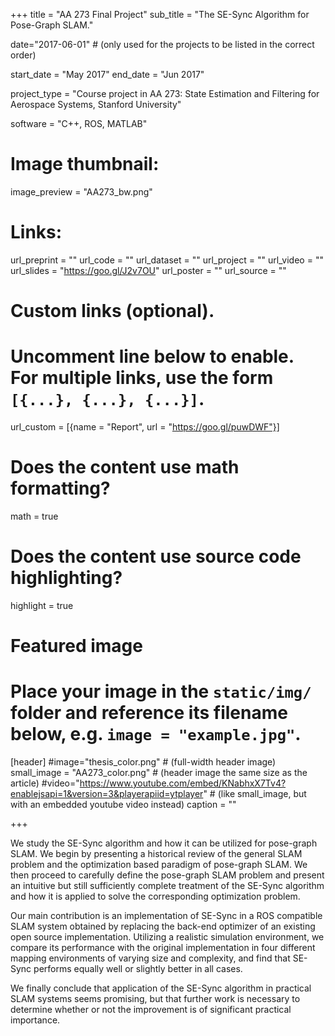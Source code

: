 +++
title = "AA 273 Final Project"
sub_title = "The SE-Sync Algorithm for Pose-Graph SLAM."

date="2017-06-01" # (only used for the projects to be listed in the correct order)

start_date = "May 2017"
end_date = "Jun 2017"

project_type = "Course project in AA 273: State Estimation and Filtering for Aerospace Systems, Stanford University"

software = "C++, ROS, MATLAB"

# Image thumbnail:
image_preview = "AA273_bw.png"

# Links:
url_preprint = ""
url_code = ""
url_dataset = ""
url_project = ""
url_video = ""
url_slides = "https://goo.gl/J2v7OU"
url_poster = ""
url_source = ""

# Custom links (optional).
#   Uncomment line below to enable. For multiple links, use the form `[{...}, {...}, {...}]`.
url_custom = [{name = "Report", url = "https://goo.gl/puwDWF"}]

# Does the content use math formatting?
math = true

# Does the content use source code highlighting?
highlight = true

# Featured image
# Place your image in the `static/img/` folder and reference its filename below, e.g. `image = "example.jpg"`.
[header]
#image="thesis_color.png" # (full-width header image)
small_image = "AA273_color.png" # (header image the same size as the article)
#video="https://www.youtube.com/embed/KNabhxX7Tv4?enablejsapi=1&version=3&playerapiid=ytplayer" # (like small_image, but with an embedded youtube video instead)
caption = ""

+++

We study the SE-Sync algorithm and how it can be utilized for pose-graph SLAM. We begin by presenting a historical review of the general SLAM problem and the optimization based paradigm of pose-graph SLAM. We then proceed to carefully define the pose-graph SLAM problem and present an intuitive but still sufficiently complete treatment of the SE-Sync algorithm and how it is applied to solve the corresponding optimization problem.

Our main contribution is an implementation of SE-Sync in a ROS compatible SLAM system obtained by replacing the back-end optimizer of an existing open source implementation. Utilizing a realistic simulation environment, we compare its performance with the original implementation in four different mapping environments of varying size and complexity, and find that SE-Sync performs equally well or slightly better in all cases.

We finally conclude that application of the SE-Sync algorithm in practical SLAM systems seems promising, but that further work is necessary to determine whether or not the improvement is of significant practical importance.
